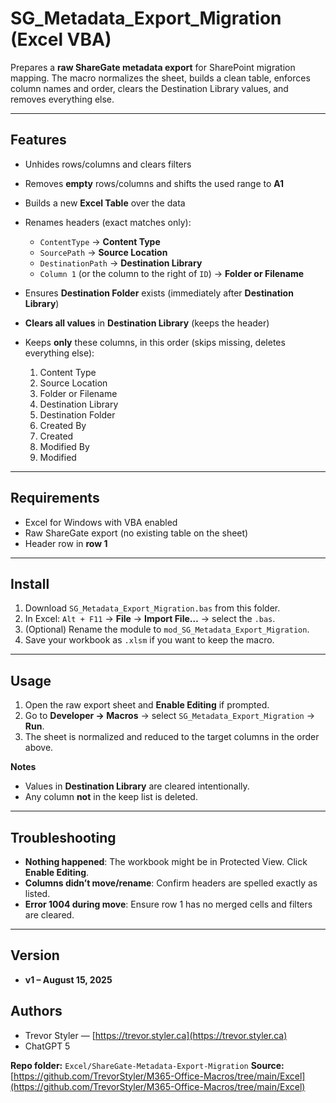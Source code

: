 # SG\_Metadata\_Export\_Migration (Excel VBA)

Prepares a **raw ShareGate metadata export** for SharePoint migration mapping. The macro normalizes the sheet, builds a clean table, enforces column names and order, clears the Destination Library values, and removes everything else.

---

## Features

* Unhides rows/columns and clears filters
* Removes **empty** rows/columns and shifts the used range to **A1**
* Builds a new **Excel Table** over the data
* Renames headers (exact matches only):

  * `ContentType` → **Content Type**
  * `SourcePath` → **Source Location**
  * `DestinationPath` → **Destination Library**
  * `Column 1` (or the column to the right of `ID`) → **Folder or Filename**
* Ensures **Destination Folder** exists (immediately after **Destination Library**)
* **Clears all values** in **Destination Library** (keeps the header)
* Keeps **only** these columns, in this order (skips missing, deletes everything else):

  1. Content Type
  2. Source Location
  3. Folder or Filename
  4. Destination Library
  5. Destination Folder
  6. Created By
  7. Created
  8. Modified By
  9. Modified

---

## Requirements

* Excel for Windows with VBA enabled
* Raw ShareGate export (no existing table on the sheet)
* Header row in **row 1**

---

## Install

1. Download `SG_Metadata_Export_Migration.bas` from this folder.
2. In Excel: `Alt + F11` → **File** → **Import File…** → select the `.bas`.
3. (Optional) Rename the module to `mod_SG_Metadata_Export_Migration`.
4. Save your workbook as `.xlsm` if you want to keep the macro.

---

## Usage

1. Open the raw export sheet and **Enable Editing** if prompted.
2. Go to **Developer → Macros** → select `SG_Metadata_Export_Migration` → **Run**.
3. The sheet is normalized and reduced to the target columns in the order above.

**Notes**

* Values in **Destination Library** are cleared intentionally.
* Any column **not** in the keep list is deleted.

---

## Troubleshooting

* **Nothing happened**: The workbook might be in Protected View. Click **Enable Editing**.
* **Columns didn’t move/rename**: Confirm headers are spelled exactly as listed.
* **Error 1004 during move**: Ensure row 1 has no merged cells and filters are cleared.

---

## Version

* **v1 – August 15, 2025**

## Authors

* Trevor Styler — [https://trevor.styler.ca](https://trevor.styler.ca)
* ChatGPT 5

**Repo folder:** `Excel/ShareGate-Metadata-Export-Migration`
**Source:** [https://github.com/TrevorStyler/M365-Office-Macros/tree/main/Excel](https://github.com/TrevorStyler/M365-Office-Macros/tree/main/Excel)
